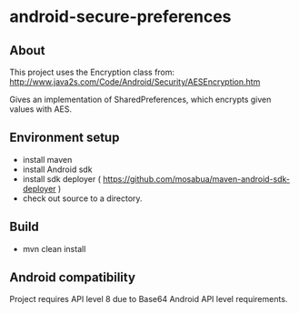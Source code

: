android-secure-preferences
==========================

About
-----
This project uses the Encryption class from:
http://www.java2s.com/Code/Android/Security/AESEncryption.htm

Gives an implementation of SharedPreferences, which encrypts given values with AES.


Environment setup
-----------------
 - install maven
 - install Android sdk
 - install sdk deployer ( https://github.com/mosabua/maven-android-sdk-deployer )
 - check out source to a directory.

Build
-----
 - mvn clean install

Android compatibility
---------------------
Project requires API level 8 due to Base64 Android API level requirements.
